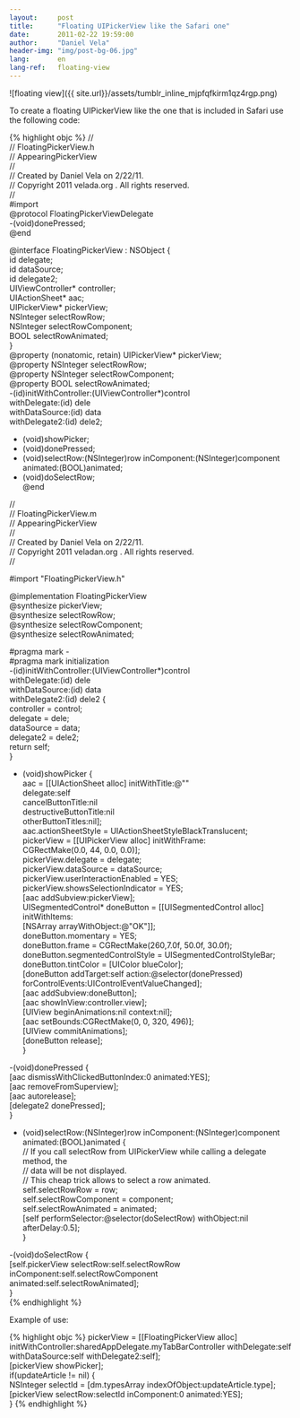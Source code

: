 ```yaml
---
layout:     post
title:      "Floating UIPickerView like the Safari one"
date:       2011-02-22 19:59:00
author:     "Daniel Vela"
header-img: "img/post-bg-06.jpg"
lang:       en
lang-ref:   floating-view
---
```


![floating view]({{ site.url}}/assets/tumblr_inline_mjpfqfkirm1qz4rgp.png)

To create a floating UIPickerView like the one that is included in Safari use the following code:

{% highlight objc %}
//  
// FloatingPickerView.h  
// AppearingPickerView  
//  
// Created by Daniel Vela on 2/22/11.  
// Copyright 2011 velada.org . All rights reserved.  
//  
#import   
@protocol FloatingPickerViewDelegate  
-(void)donePressed;  
@end  

@interface FloatingPickerView : NSObject {  
    id delegate;  
    id dataSource;  
    id delegate2;  
    UIViewController* controller;  
    UIActionSheet* aac;  
    UIPickerView* pickerView;  
    NSInteger selectRowRow;  
    NSInteger selectRowComponent;  
    BOOL selectRowAnimated;  
}  
@property (nonatomic, retain) UIPickerView* pickerView;  
@property NSInteger selectRowRow;  
@property NSInteger selectRowComponent;  
@property BOOL selectRowAnimated;  
-(id)initWithController:(UIViewController*)control  
                     withDelegate:(id) dele  
                 withDataSource:(id) data  
                  withDelegate2:(id) dele2;  
- (void)showPicker;  
- (void)donePressed;  
- (void)selectRow:(NSInteger)row 
            inComponent:(NSInteger)component 
               animated:(BOOL)animated;  
- (void)doSelectRow;  
@end  

//  
// FloatingPickerView.m  
// AppearingPickerView  
//  
// Created by Daniel Vela on 2/22/11.  
// Copyright 2011 veladan.org . All rights reserved.  
//  

#import "FloatingPickerView.h"  

@implementation FloatingPickerView  
@synthesize pickerView;  
@synthesize selectRowRow;  
@synthesize selectRowComponent;  
@synthesize selectRowAnimated;  

#pragma mark -  
#pragma mark initialization  
-(id)initWithController:(UIViewController*)control  
           withDelegate:(id) dele  
                 withDataSource:(id) data  
                  withDelegate2:(id) dele2 {  
    controller = control;  
    delegate = dele;  
    dataSource = data;  
    delegate2 = dele2;  
    return self;  
}  

- (void)showPicker {  
    aac = [[UIActionSheet alloc] initWithTitle:@""  
                                                                        delegate:self  
                                                     cancelButtonTitle:nil  
                                          destructiveButtonTitle:nil  
                                                     otherButtonTitles:nil];  
    aac.actionSheetStyle = UIActionSheetStyleBlackTranslucent;  
    pickerView = [[UIPickerView alloc] initWithFrame:  
                                                                    CGRectMake(0.0, 44, 0.0, 0.0)];  
    pickerView.delegate = delegate;  
    pickerView.dataSource = dataSource;  
    pickerView.userInteractionEnabled = YES;  
    pickerView.showsSelectionIndicator = YES;  
    [aac addSubview:pickerView];   
    UISegmentedControl* doneButton = [[UISegmentedControl alloc] initWithItems:  
                                                                                    [NSArray arrayWithObject:@"OK"]];  
  doneButton.momentary = YES;  
    doneButton.frame = CGRectMake(260,7.0f, 50.0f, 30.0f);  
    doneButton.segmentedControlStyle = UISegmentedControlStyleBar;  
    doneButton.tintColor = [UIColor blueColor];  
    [doneButton addTarget:self action:@selector(donePressed) forControlEvents:UIControlEventValueChanged];  
    [aac addSubview:doneButton];  
    [aac showInView:controller.view];  
    [UIView beginAnimations:nil context:nil];  
    [aac setBounds:CGRectMake(0, 0, 320, 496)];  
    [UIView commitAnimations];  
    [doneButton release];  
} 

-(void)donePressed {  
    [aac dismissWithClickedButtonIndex:0 animated:YES];  
    [aac removeFromSuperview];  
    [aac autorelease];  
    [delegate2 donePressed];  
} 

- (void)selectRow:(NSInteger)row 
          inComponent:(NSInteger)component 
                 animated:(BOOL)animated {  
    // If you call selectRow from UIPickerView while calling a delegate method, the   
    // data will be not displayed.  
    // This cheap trick allows to select a row animated.  
    self.selectRowRow = row;  
    self.selectRowComponent = component;  
    self.selectRowAnimated = animated;  
    [self performSelector:@selector(doSelectRow) withObject:nil afterDelay:0.5];   
}

-(void)doSelectRow {  
    [self.pickerView selectRow:self.selectRowRow   
    inComponent:self.selectRowComponent   
    animated:self.selectRowAnimated];  
}  
{% endhighlight %}

Example of use:

{% highlight objc %}
pickerView = [[FloatingPickerView alloc] 
                            initWithController:sharedAppDelegate.myTabBarController 
                                  withDelegate:self 
                                    withDataSource:self
                                     withDelegate2:self];  
[pickerView showPicker];  
if(updateArticle != nil) {  
    NSInteger selectId = [dm.typesArray indexOfObject:updateArticle.type];  
    [pickerView selectRow:selectId inComponent:0 animated:YES];  
}
{% endhighlight %}